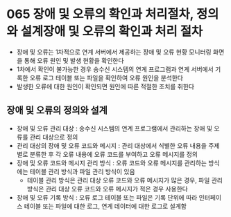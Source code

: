 # 065 장애 및 오류의 확인과 처리절차, 정의와 설계장애 및 오류의 확인과 처리 절차

- 장애 및 오류는 1차적으로 연계 서버에서 제공하는 장애 및 오류 현황 모니터링 화면을 통해 오류 원인 및 발생 현황을 확인한다
- 1차에서 확인이 불가능한 경우 송수신 시스템의 연계 프로그램과 연계 서버에서 기록한 오류 로그 테이블 또는 파일을 확인하여 오류 원인을 분석한다
- 발생한 오류에 대한 원인이 확인되면 원인에 따른 적절한 조치를 취한다



## 장애 및 오류의 정의와 설계

- 장애 및 오류 관리 대상 : 송수신 시스템의 연계 프로그램에서 관리하는 장애 및 오류를 관리 대상으로 정의
- 관리 대상의 장애 및 오류 코드와 메시지 : 관리 대상에서 식별한 오류 내용을 주제별로 분류한 후 각 오류 내용에 오류 코드를 부여하고 오류 메시지를 정의
- 장애 및 오류 코드와 메시지 관리 방식 : 오류 코드와 오류 메시지를 관리하는 방식에는 테이블 관리 방식과 파일 관리 방식이 있음
  - 테이블 관리 방식은 관리 대상 오류 코드와 오류 메시지가 많은 경우, 파일 관리 방식은 관리 대상 오류 코드와 오류 메시지가 적은 경우 사용한다
- 장애 및 오류 기록 방식 : 오류 로그 테이블 또는 파일은 기록 단위에 따라 인터페이스 테이블 또는 파일에 대한 로그, 연계 데이터에 대한 로그로 설계함

